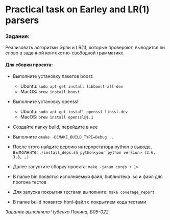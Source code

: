 # Practical task on Earley and LR(1) parsers

### Задание:
Реализовать алгоритмы Эрли и LR(1), которые проверяют, выводится ли слово в заданной контекстно-свободной грамматике.


#### Для сборки проекта:

- Выполните установку пакетов boost:
    - Ubuntu: ```sudo apt-get install libboost-all-dev```
    - MacOS: ```brew install boost```

- Выполните установку openssl:
    - Ubuntu: ```sudo apt-get install openssl libssl-dev```
    - MacOS: ```brew install openssl@1.1```

- Создайте папку build, перейдите в нее

- Выполните ```cmake -DCMAKE_BUILD_TYPE=Debug ..```

- После этого найдите версию интерпретатора python в выводе, выполните:
  ```./install_deps.sh python<your python version> (3.6, 3.8, …)```

- Далее запустите сборку проекта: ```make -j<num cores + 1>```

- В папке bin появятся исполняемый файл, библиотека .so и файл для прогона тестов

- Для запуска покрытия тестами выполните: ```make coverage_report```

- В папке build появится html-файл с покрытием кода тестами


*Задание выполнила Чубенко Полина, Б05-022*